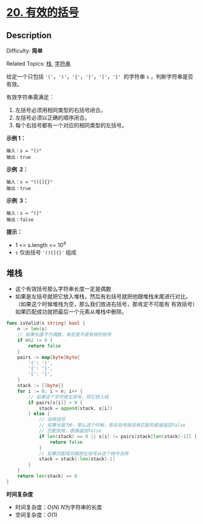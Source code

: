 # [20. 有效的括号](https://leetcode.cn/problems/valid-parentheses/)

## Description

Difficulty: **简单**

Related Topics: [栈](https://leetcode.cn/tag/stack/), [字符串](https://leetcode.cn/tag/string/)

给定一个只包括 `'('`，`')'`，`'{'`，`'}'`，`'['`，`']'`  的字符串 `s` ，判断字符串是否有效。

有效字符串需满足：

1.  左括号必须用相同类型的右括号闭合。
2.  左括号必须以正确的顺序闭合。
3.  每个右括号都有一个对应的相同类型的左括号。

**示例 1：**

```
输入：s = "()"
输出：true
```

**示例  2：**

```
输入：s = "()[]{}"
输出：true
```

**示例  3：**

```
输入：s = "(]"
输出：false
```

**提示：**

- 1 <= s.length <= 10<sup>4</sup>
- `s` 仅由括号 `'()[]{}'` 组成

## 堆栈

- 这个有效括号那么字符串长度一定是偶数
- 如果是左括号就把它放入堆栈，然后有右括号就把他跟堆栈末尾进行对比。（如果这个时候堆栈为空，那么我们放进右括号，那肯定不可能有 有效括号）
  如果匹配成功就把最后一个元素从堆栈中删除。

```go
func isValid(s string) bool {
	n := len(s)
	// 如果长度不为偶数，肯定是不是有效的括号
	if n%2 != 0 {
		return false
	}
	pairs := map[byte]byte{
		'(': ')',
		'{': '}',
		'[': ']',
	}
	stack := []byte{}
	for i := 0; i < n; i++ {
		// 如果这个字符是左括号，将它放入栈
		if pairs[s[i]] > 0 {
			stack = append(stack, s[i])
		} else {
			// 去除括号
			// 如果长度为0，那么这个时候，有右括号就没有匹配的直接返回false
			// 匹配失败，直接返回false
			if len(stack) == 0 || s[i] != pairs[stack[len(stack)-1]] {
				return false
			}
			// 如果匹配成功就把左括号从这个栈中去除
			stack = stack[:len(stack)-1]
		}
	}
	return len(stack) == 0
}
```

**时间复杂度**

- 时间复杂度：$O(N)$ $N$为字符串的长度
- 空间复杂度：$O(1)$
